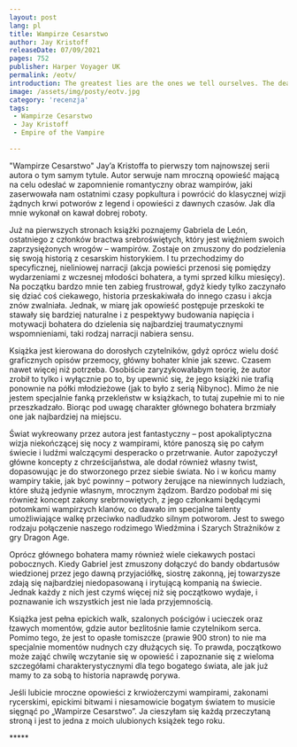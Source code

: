 ```yaml
---
layout: post
lang: pl
title: Wampirze Cesarstwo
author: Jay Kristoff
releaseDate: 07/09/2021
pages: 752
publisher: Harper Voyager UK
permalink: /eotv/
introduction: The greatest lies are the ones we tell ourselves. The deadliest poison the one we swallow willingly. And yet sometimes we clutch at those deceits like a drowning man at straws, because the alternative is simply too awful to fathom.
image: /assets/img/posty/eotv.jpg
category: 'recenzja'
tags:
 - Wampirze Cesarstwo
 - Jay Kristoff
 - Empire of the Vampire

---
```


  "Wampirze Cesarstwo" Jay’a Kristoffa to pierwszy tom najnowszej serii autora o tym samym tytule. Autor serwuje nam mroczną opowieść mającą na celu odesłać w zapomnienie romantyczny obraz wampirów, jaki zaserwowała nam ostatnimi czasy popkultura i powrócić do klasycznej wizji żądnych krwi potworów z legend i opowieści z dawnych czasów. Jak dla mnie wykonał on kawał dobrej roboty.

  Już na pierwszych stronach książki poznajemy Gabriela de León, ostatniego z członków bractwa srebroświętych, który jest więźniem swoich zaprzysiężonych wrogów – wampirów. Zostaje on zmuszony do podzielenia się swoją historią z cesarskim historykiem. I tu przechodzimy do specyficznej, nieliniowej narracji (akcja powieści przenosi się pomiędzy wydarzeniami z wczesnej młodości bohatera, a tymi sprzed kilku miesięcy). Na początku bardzo mnie ten zabieg frustrował, gdyż kiedy tylko zaczynało się dziać coś ciekawego, historia przeskakiwała do innego czasu i akcja znów zwalniała. Jednak, w miarę jak opowieść postępuje przeskoki te stawały się bardziej naturalne i z pespektywy budowania napięcia i motywacji bohatera do dzielenia się najbardziej traumatycznymi wspomnieniami, taki rodzaj narracji nabiera sensu.

  Książka jest kierowana do dorosłych czytelników, gdyż oprócz wielu dość graficznych opisów przemocy, główny bohater klnie jak szewc. Czasem nawet więcej niż potrzeba. Osobiście zaryzykowałabym teorię, że autor zrobił to tylko i wyłącznie po to, by upewnić się, że jego książki nie trafią ponownie na półki młodzieżowe (jak to było z serią Nibynoc). Mimo że nie jestem specjalnie fanką przekleństw w książkach, to tutaj zupełnie mi to nie przeszkadzało. Biorąc pod uwagę charakter głównego bohatera brzmiały one jak najbardziej na miejscu.

  Świat wykreowany przez autora jest fantastyczny – post apokaliptyczna wizja niekończącej się nocy z wampirami, które panoszą się po całym świecie i ludźmi walczącymi desperacko o przetrwanie. Autor zapożyczył główne koncepty z chrześcijaństwa, ale dodał również własny twist, dopasowując je do stworzonego przez siebie świata. No i w końcu mamy wampiry takie, jak być powinny – potwory żerujące na niewinnych ludziach, które służą jedynie własnym, mrocznym żądzom. Bardzo podobał mi się również koncept zakony srebrnowiętych, z jego członkami będącymi potomkami wampirzych klanów, co dawało im specjalne talenty umożliwiające walkę przeciwko nadludzko silnym potworom. Jest to swego rodzaju połączenie naszego rodzimego Wiedźmina i Szarych Strażników z gry Dragon Age.

  Oprócz głównego bohatera mamy również wiele ciekawych postaci pobocznych. Kiedy Gabriel jest zmuszony dołączyć do bandy obdartusów wiedzionej przez jego dawną przyjaciółkę, siostrę zakonną, jej towarzysze zdają się najbardziej niedopasowaną i irytującą kompanią na świecie. Jednak każdy z nich jest czymś więcej niż się początkowo wydaje, i poznawanie ich wszystkich jest nie lada przyjemnością.

  Książka jest pełna epickich walk, szalonych pościgów i ucieczek oraz łzawych momentów, gdzie autor bezlitośnie łamie czytelnikom serca. Pomimo tego, że jest to opasłe tomiszcze (prawie 900 stron) to nie ma specjalnie momentów nudnych czy dłużących się. To prawda, początkowo może zająć chwilę wczytanie się w opowieść i zapoznanie się z wieloma szczegółami charakterystycznymi dla tego bogatego świata, ale jak już mamy to za sobą to historia naprawdę porywa.

  Jeśli lubicie mroczne opowieści z krwiożerczymi wampirami, zakonami rycerskimi, epickimi bitwami i niesamowicie bogatym światem to musicie sięgnąć po „Wampirze Cesarstwo”. Ja cieszyłam się każdą przeczytaną stroną i jest to jedna z moich ulubionych książek tego roku.

  \*\*\*\*\*
